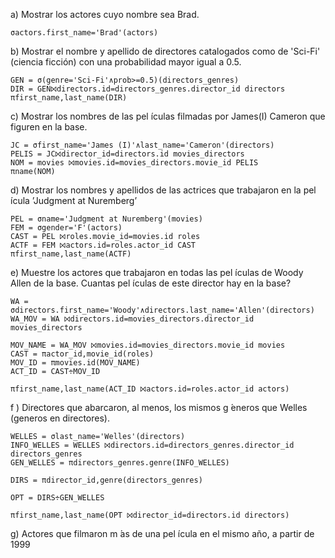 a) Mostrar los actores cuyo nombre sea Brad.

`σactors.first_name='Brad'(actors)`

b) Mostrar el nombre y apellido de directores catalogados como de 'Sci-Fi' (ciencia ficción) con una probabilidad mayor igual a 0.5.
```
GEN = σ(genre='Sci-Fi'∧prob>=0.5)(directors_genres)
DIR = GEN⨝directors.id=directors_genres.director_id directors
πfirst_name,last_name(DIR)
```

c) Mostrar los nombres de las pel ́ıculas filmadas por James(I) Cameron que figuren en la base.
```
JC = σfirst_name='James (I)'∧last_name='Cameron'(directors)
PELIS = JC⨝director_id=directors.id movies_directors
NOM = movies ⨝movies.id=movies_directors.movie_id PELIS
πname(NOM)
```

d) Mostrar los nombres y apellidos de las actrices que trabajaron en la pel ́ıcula ’Judgment at Nuremberg’
```
PEL = σname='Judgment at Nuremberg'(movies)
FEM = σgender='F'(actors)
CAST = PEL ⨝roles.movie_id=movies.id roles
ACTF = FEM ⨝actors.id=roles.actor_id CAST
πfirst_name,last_name(ACTF)
```

e) Muestre los actores que trabajaron en todas las pel ́ıculas de Woody Allen de la base. Cuantas pel ́ıculas de este director hay en la base?
```
WA = σdirectors.first_name='Woody'∧directors.last_name='Allen'(directors)
WA_MOV = WA ⨝directors.id=movies_directors.director_id movies_directors

MOV_NAME = WA_MOV ⨝movies.id=movies_directors.movie_id movies
CAST = πactor_id,movie_id(roles)
MOV_ID = πmovies.id(MOV_NAME)
ACT_ID = CAST÷MOV_ID

πfirst_name,last_name(ACT_ID ⨝actors.id=roles.actor_id actors)
```

f ) Directores que abarcaron, al menos, los mismos g ́eneros que Welles (generos en directores).
```
WELLES = σlast_name='Welles'(directors)
INFO_WELLES = WELLES ⨝directors.id=directors_genres.director_id directors_genres
GEN_WELLES = πdirectors_genres.genre(INFO_WELLES)

DIRS = πdirector_id,genre(directors_genres)

OPT = DIRS÷GEN_WELLES

πfirst_name,last_name(OPT ⨝director_id=directors.id directors)
```

g) Actores que filmaron m ́as de una pel ́ıcula en el mismo año, a partir de 1999
